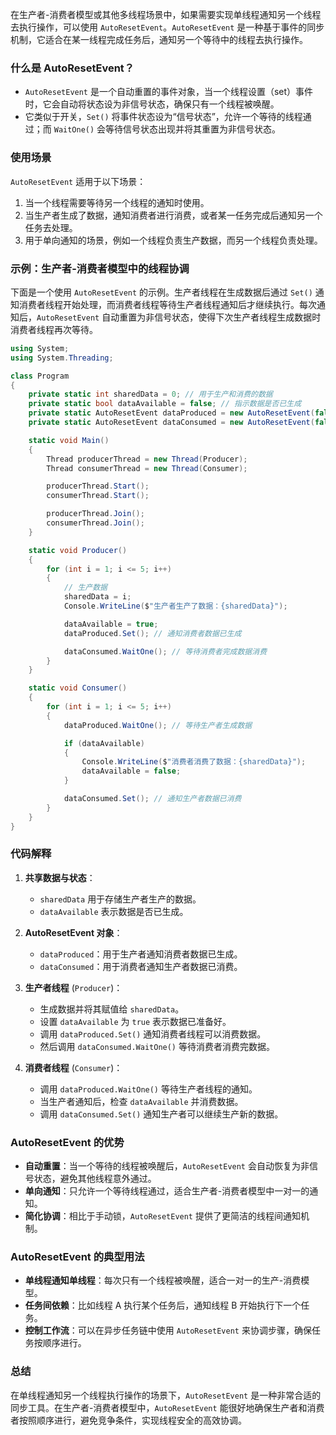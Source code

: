在生产者-消费者模型或其他多线程场景中，如果需要实现单线程通知另一个线程去执行操作，可以使用 `AutoResetEvent`。`AutoResetEvent` 是一种基于事件的同步机制，它适合在某一线程完成任务后，通知另一个等待中的线程去执行操作。

### 什么是 AutoResetEvent？

- `AutoResetEvent` 是一个自动重置的事件对象，当一个线程设置（set）事件时，它会自动将状态设为非信号状态，确保只有一个线程被唤醒。
- 它类似于开关，`Set()` 将事件状态设为“信号状态”，允许一个等待的线程通过；而 `WaitOne()` 会等待信号状态出现并将其重置为非信号状态。

### 使用场景

`AutoResetEvent` 适用于以下场景：

1. 当一个线程需要等待另一个线程的通知时使用。
2. 当生产者生成了数据，通知消费者进行消费，或者某一任务完成后通知另一个任务去处理。
3. 用于单向通知的场景，例如一个线程负责生产数据，而另一个线程负责处理。

### 示例：生产者-消费者模型中的线程协调

下面是一个使用 `AutoResetEvent` 的示例。生产者线程在生成数据后通过 `Set()` 通知消费者线程开始处理，而消费者线程等待生产者线程通知后才继续执行。每次通知后，`AutoResetEvent` 自动重置为非信号状态，使得下次生产者线程生成数据时消费者线程再次等待。

```csharp
using System;
using System.Threading;

class Program
{
    private static int sharedData = 0; // 用于生产和消费的数据
    private static bool dataAvailable = false; // 指示数据是否已生成
    private static AutoResetEvent dataProduced = new AutoResetEvent(false); // 用于通知消费者数据已生成
    private static AutoResetEvent dataConsumed = new AutoResetEvent(false); // 用于通知生产者数据已消费

    static void Main()
    {
        Thread producerThread = new Thread(Producer);
        Thread consumerThread = new Thread(Consumer);

        producerThread.Start();
        consumerThread.Start();

        producerThread.Join();
        consumerThread.Join();
    }

    static void Producer()
    {
        for (int i = 1; i <= 5; i++)
        {
            // 生产数据
            sharedData = i;
            Console.WriteLine($"生产者生产了数据：{sharedData}");

            dataAvailable = true;
            dataProduced.Set(); // 通知消费者数据已生成

            dataConsumed.WaitOne(); // 等待消费者完成数据消费
        }
    }

    static void Consumer()
    {
        for (int i = 1; i <= 5; i++)
        {
            dataProduced.WaitOne(); // 等待生产者生成数据

            if (dataAvailable)
            {
                Console.WriteLine($"消费者消费了数据：{sharedData}");
                dataAvailable = false;
            }

            dataConsumed.Set(); // 通知生产者数据已消费
        }
    }
}
```

### 代码解释

1. **共享数据与状态**：
   - `sharedData` 用于存储生产者生产的数据。
   - `dataAvailable` 表示数据是否已生成。
   
2. **AutoResetEvent 对象**：
   - `dataProduced`：用于生产者通知消费者数据已生成。
   - `dataConsumed`：用于消费者通知生产者数据已消费。

3. **生产者线程** (`Producer`)：
   - 生成数据并将其赋值给 `sharedData`。
   - 设置 `dataAvailable` 为 `true` 表示数据已准备好。
   - 调用 `dataProduced.Set()` 通知消费者线程可以消费数据。
   - 然后调用 `dataConsumed.WaitOne()` 等待消费者消费完数据。

4. **消费者线程** (`Consumer`)：
   - 调用 `dataProduced.WaitOne()` 等待生产者线程的通知。
   - 当生产者通知后，检查 `dataAvailable` 并消费数据。
   - 调用 `dataConsumed.Set()` 通知生产者可以继续生产新的数据。

### AutoResetEvent 的优势

- **自动重置**：当一个等待的线程被唤醒后，`AutoResetEvent` 会自动恢复为非信号状态，避免其他线程意外通过。
- **单向通知**：只允许一个等待线程通过，适合生产者-消费者模型中一对一的通知。
- **简化协调**：相比于手动锁，`AutoResetEvent` 提供了更简洁的线程间通知机制。

### AutoResetEvent 的典型用法

- **单线程通知单线程**：每次只有一个线程被唤醒，适合一对一的生产-消费模型。
- **任务间依赖**：比如线程 A 执行某个任务后，通知线程 B 开始执行下一个任务。
- **控制工作流**：可以在异步任务链中使用 `AutoResetEvent` 来协调步骤，确保任务按顺序进行。

### 总结

在单线程通知另一个线程执行操作的场景下，`AutoResetEvent` 是一种非常合适的同步工具。在生产者-消费者模型中，`AutoResetEvent` 能很好地确保生产者和消费者按照顺序进行，避免竞争条件，实现线程安全的高效协调。
